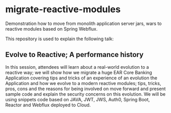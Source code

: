 # migrate-reactive-modules
Demonstration how to move from monolith application server jars, wars to reactive modules based on Spring Webflux.

This repository is used to explain the following talk:

## Evolve to Reactive; A performance history

In this session, attendees will learn about a real-world evolution to a reactive way; we will show how we migrate a huge EAR Core Banking Application covering tips and tricks of an experience of an evolution the Application and how we evolve to a modern reactive modules; tips, tricks, pros, cons and the reasons for being involved on move forward and present sample code and explain the security concerns on this evolution. We will be using snippets code based on JAVA, JWT, JWS, Auth0, Spring Boot, Reactor and Webflux deployed to Cloud.
